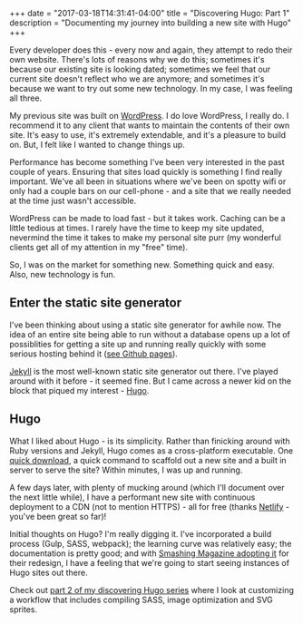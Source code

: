 +++
date = "2017-03-18T14:31:41-04:00"
title = "Discovering Hugo: Part 1"
description = "Documenting my journey into building a new site with Hugo"
+++

Every developer does this - every now and again, they attempt to redo their own website. There's lots of reasons why we do this; sometimes it's because our existing site is looking dated; sometimes we feel that our current site doesn't reflect who we are anymore; and sometimes it's because we want to try out some new technology. In my case, I was feeling all three.

My previous site was built on [WordPress](https://wordpress.org/). I do love WordPress, I really do. I recommend it to any client that wants to maintain the contents of their own site. It's easy to use, it's extremely extendable, and it's a pleasure to build on. But, I felt like I wanted to change things up.

Performance has become something I've been very interested in the past couple of years. Ensuring that sites load quickly is something I find really important. We've all been in situations where we've been on spotty wifi or only had a couple bars on our cell-phone - and a site that we really needed at the time just wasn't accessible.

WordPress can be made to load fast - but it takes work. Caching can be a little tedious at times. I rarely have the time to keep my site updated, nevermind the time it takes to make my personal site purr (my wonderful clients get all of my attention in my "free" time).

So, I was on the market for something new. Something quick and easy. Also, new technology is fun.

## Enter the static site generator

I've been thinking about using a static site generator for awhile now. The idea of an entire site being able to run without a database opens up a lot of possiblities for getting a site up and running really quickly with some serious hosting behind it ([see Github pages](https://pages.github.com/)).

[Jekyll](https://jekyllrb.com/) is the most well-known static site generator out there. I've played around with it before - it seemed fine. But I came across a newer kid on the block that piqued my interest - [Hugo](https://gohugo.io/).

## Hugo

What I liked about Hugo - is its simplicity. Rather than finicking around with Ruby versions and Jekyll, Hugo comes as a cross-platform executable. One [quick download](https://gohugo.io/overview/quickstart/#step-1-install-hugo), a quick command to scaffold out a new site and a built in server to serve the site? Within minutes, I was up and running.

A few days later, with plenty of mucking around (which I'll document over the next little while), I have a performant new site with continuous deployment to a CDN (not to mention HTTPS) - all for free (thanks [Netlify](https://www.netlify.com/) - you've been great so far)!

Initial thoughts on Hugo? I'm really digging it. I've incorporated a build process (Gulp, SASS, webpack); the learning curve was relatively easy; the documentation is pretty good; and with [Smashing Magazine adopting it](https://next.smashingmagazine.com/2017/03/a-little-surprise-is-waiting-for-you-here--meet-the-next-smashing-magazine/) for their redesign, I have a feeling that we're going to start seeing instances of Hugo sites out there.

Check out [part 2 of my discovering Hugo series](/blog/discovering-hugo-2-workflow) where I look at customizing a workflow that includes compiling SASS, image optimization and SVG sprites.
